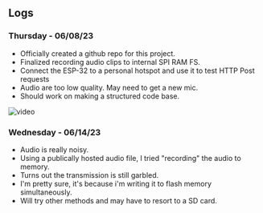 ## **Logs**

### Thursday - 06/08/23
- Officially created a github repo for this project.
- Finalized recording audio clips to internal SPI RAM FS.
- Connect the ESP-32 to a personal hotspot and use it to test HTTP Post requests
- Audio are too low quality. May need to get a new mic.
- Should work on making a structured code base.

![video](https://github.com/MakerSpace-FRI-UTAustin/GPT-8ball/assets/55544605/a26528c3-20f4-483e-9b17-cfa84072ff38)


### Wednesday - 06/14/23
- Audio is really noisy.
- Using a publically hosted audio file, I tried "recording" the audio to memory.
- Turns out the transmission is still garbled. 
- I'm pretty sure, it's because i'm writing it to flash memory simultaneously.
- Will try other methods and may have to resort to a SD card. 
